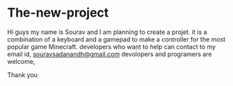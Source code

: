 # The-new-project

Hi guys my name is Sourav and I am planning to create a projet.
it is a combination of a keyboard and a gamepad to make a controller for the most popular game Minecraft.
developers who want to help can contact to my email id,
souravsadanandh@gmail.com
devolopers and programers are welcome,

Thank you

